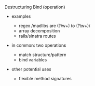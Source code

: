 Destructuring Bind (operation)

- examples
  - regex  /madlibs are (?<adjective>\w+) to (?<verb>\w+)/
  - array decomposition
  - rails/sinatra routes

- in common: two operations
  - match structure/pattern
  - bind variables

- other potential uses
  - flexible method signatures